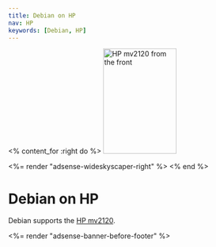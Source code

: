 ```yaml
---
title: Debian on HP
nav: HP
keywords: [Debian, HP]
---
```


<% content_for :right do %>
<img src = "mv2120/images/r_mv2120_front.jpg" class="border" alt="HP mv2120 from the front" width="148" height="212" />

<%= render "adsense-wideskyscaper-right" %>
<% end %>

<h1>Debian on HP</h1>

Debian supports the <a href = "mv2120/">HP mv2120</a>.

<div class="bbf">
<%= render "adsense-banner-before-footer" %>
</div>

